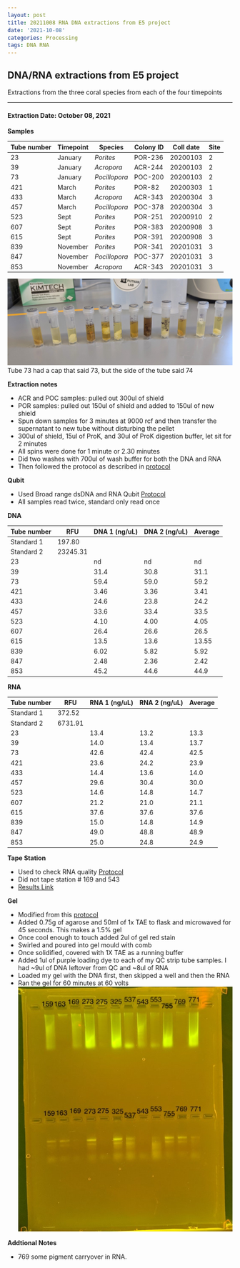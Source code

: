 ```yaml
---
layout: post
title: 20211008 RNA DNA extractions from E5 project
date: '2021-10-08'
categories: Processing
tags: DNA RNA
---
```


## DNA/RNA extractions from E5 project

Extractions from the three coral species from each of the four timepoints

---

#### Extraction Date: October 08, 2021 
**Samples**

| Tube number 	| Timepoint	   	| Species	    | Colony ID 	| Coll date		| Site       	|
|-------------	|------------	|-------------	|-------------	|-------------	|-------------	|
| 23		 	| January	 	| *Porites*		| POR-236      	| 20200103   	| 2				|
| 39			| January	 	| *Acropora*	| ACR-244	    | 20200103		| 2				|
| 73		 	| January	  	| *Pocillopora*	| POC-200    	| 20200103  	| 2				|
| 421		 	| March		 	| *Porites*		| POR-82     	| 20200303   	| 1				|
| 433			| March 		| *Acropora*	| ACR-343	    | 20200304		| 3				|
| 457		 	| March	  		| *Pocillopora*	| POC-378    	| 20200304  	| 3				|
| 523		 	| Sept		 	| *Porites*		| POR-251     	| 20200910   	| 2				|
| 607			| Sept	 		| *Porites*		| POR-383	    | 20200908		| 3				|
| 615		 	| Sept		  	| *Porites*		| POR-391     	| 20200908  	| 3				|
| 839		 	| November	 	| *Porites*		| POR-341	   	| 20201031   	| 3				|
| 847			| November	 	| *Pocillopora*	| POC-377	    | 20201031		| 3				|
| 853		 	| November	  	| *Acropora*	| ACR-343    	| 20201031  	| 3				|


![20211008_samples.jpg](https://github.com/Kterpis/Putnam_Lab_Notebook/blob/master/images/samples/20211008_samples.jpg?raw=true)
Tube 73 had a cap that said 73, but the side of the tube said 74

**Extraction notes**
 - ACR and POC samples: pulled out 300ul of shield
 - POR samples: pulled out 150ul of shield and added to 150ul of new shield 
 - Spun down samples for 3 minutes at 9000 rcf and then transfer the supernatant to new tube without disturbing the pellet
 - 300ul of shield, 15ul of ProK, and 30ul of ProK digestion buffer, let sit for 2 minutes
 - All spins were done for 1 minute or 2.30 minutes
 - Did two washes with 700ul of wash buffer for both the DNA and RNA
 - Then followed the protocol as described in [protocol](https://github.com/emmastrand/EmmaStrand_Notebook/blob/master/_posts/2019-05-31-Zymo-Duet-RNA-DNA-Extraction-Protocol.md)


**Qubit**
 - Used Broad range dsDNA and RNA Qubit [Protocol](https://meschedl.github.io/MESPutnam_Open_Lab_Notebook/Qubit-Protocol/)
 - All samples read twice, standard only read once
 
**DNA**

| Tube number 	| RFU		   	| DNA 1 (ng/uL) | DNA 2 (ng/uL) | Average     	|
|-------------	|------------	|-------------	|-------------	|-------------	|
| Standard 1  	| 197.80	 	| 		      	| 		      	|	         	|
| Standard 2 	| 23245.31	 	| 		    	| 		    	| 	        	|
| 23		 	|		     	| nd	     	| nd	     	| nd        	|
| 39		 	| 			   	| 31.4  	    | 30.8        	| 31.1			|
| 73		  	|		     	| 59.4 	      	| 59.0        	| 59.2        	|
| 421		 	| 			   	| 3.46        	| 3.36        	| 3.41      	|
| 433		  	|		     	| 24.6      	| 23.8         	| 24.2        	|
| 457		 	| 			   	| 33.6      	| 33.4	      	| 33.5       	|
| 523		  	|		     	| 4.10	       	| 4.00        	| 4.05        	|
| 607		 	| 			   	| 26.4       	| 26.6         	| 26.5       	|
| 615		  	|		     	| 13.5  	    | 13.6         	| 13.55        	|
| 839		 	| 			   	| 6.02        	| 5.82         	| 5.92        	|
| 847		  	|		     	| 2.48      	| 2.36      	| 2.42       	|
| 853		 	| 			   	| 45.2        	| 44.6         	| 44.9        	|


**RNA**


| Tube number 	| RFU		   	| RNA 1 (ng/uL) | RNA 2 (ng/uL) | Average     	|
|-------------	|------------	|-------------	|-------------	|-------------	|
| Standard 1  	| 372.52	 	| 		      	| 		      	|	         	|
| Standard 2 	| 6731.91	 	| 		    	| 		    	| 	        	|
| 23		 	|		     	| 13.4	     	| 13.2	     	| 13.3        	|
| 39		 	| 			   	| 14.0  	    | 13.4        	| 13.7			|
| 73		  	|		     	| 42.6 	      	| 42.4        	| 42.5        	|
| 421		 	| 			   	| 23.6        	| 24.2        	| 23.9      	|
| 433		  	|		     	| 14.4      	| 13.6         	| 14.0        	|
| 457		 	| 			   	| 29.6      	| 30.4	      	| 30.0       	|
| 523		  	|		     	| 14.6	       	| 14.8      	| 14.7        	|
| 607		 	| 			   	| 21.2       	| 21.0         	| 21.1       	|
| 615		  	|		     	| 37.6  	    | 37.6         	| 37.6        	|
| 839		 	| 			   	| 15.0        	| 14.8         	| 14.9        	|
| 847		  	|		     	| 49.0        	| 48.8        	| 48.9        	|
| 853		 	| 			   	| 25.0        	| 24.8         	| 24.9        	|


**Tape Station**
 - Used to check RNA quality [Protocol](https://meschedl.github.io/MESPutnam_Open_Lab_Notebook/RNA-TapeStation-Protocol/) 
 - Did not tape station # 169 and 543
 - [Results Link](https://github.com/Kterpis/Putnam_Lab_Notebook/blob/cf5fb93be084628227a2cdd9793a1080a604f7b8/images/tape_station/2021-10-08%20-%2014.04.47.pdf)

**Gel**
 - Modified from this [protocol](https://meschedl.github.io/MESPutnam_Open_Lab_Notebook/Gel-Protocol/)
 - Added 0.75g of agarose and 50ml of 1x TAE to flask and microwaved for 45 seconds. This makes a 1.5% gel
 - Once cool enough to touch added 2ul of gel red stain
 - Swirled and poured into gel mould with comb
 - Once solidified, covered with 1X TAE as a running buffer
 - Added 1ul of purple loading dye to each of my QC strip tube samples. I had ~9ul of DNA leftover from QC and ~8ul of RNA
 - Loaded my gel with the DNA first, then skipped a well and then the RNA
 - Ran the gel for 60 minutes at 60 volts
 ![2021007_gel.jpg](https://github.com/Kterpis/Putnam_Lab_Notebook/blob/master/images/gels/20211007_gel.jpg?raw=true)
 
 **Addtional Notes**
  - 769 some pigment carryover in RNA.

